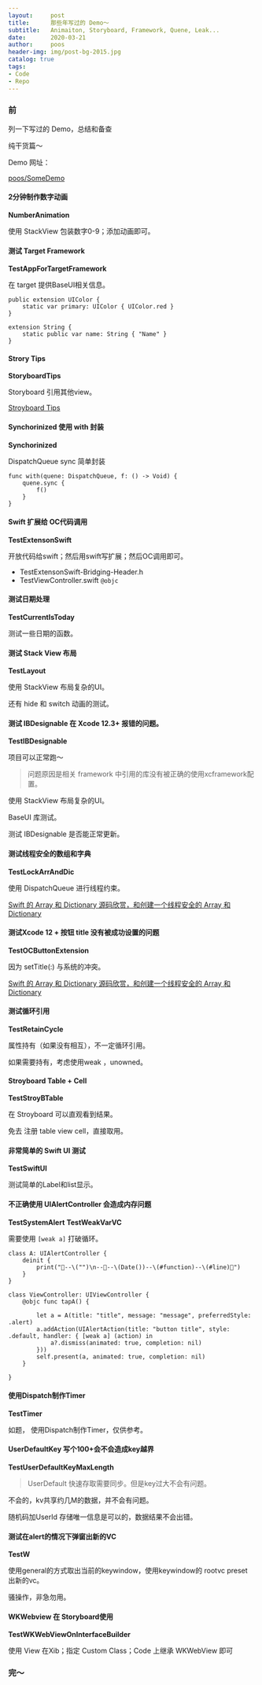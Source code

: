 ```yaml
---
layout:     post
title:      那些年写过的 Demo～
subtitle:   Animaiton, Storyboard, Framework, Quene, Leak...
date:       2020-03-21
author:     poos
header-img: img/post-bg-2015.jpg
catalog: true
tags:
- Code
- Repo
---
```


### 前

列一下写过的 Demo，总结和备查

纯干货篇～


Demo 网址：

[poos/SomeDemo](https://gitee.com/poos/SomeDemo)


#### 2分钟制作数字动画

**NumberAnimation**

使用 StackView 包装数字0-9；添加动画即可。


#### 测试 Target Framework

**TestAppForTargetFramework**

在 target 提供BaseUI相关信息。

```
public extension UIColor {
    static var primary: UIColor { UIColor.red }
}

extension String {
    static public var name: String { "Name" }
}
```


#### Strory Tips

**StoryboardTips**

Storyboard 引用其他view。

[Stroyboard Tips](https://poos.github.io/2020/11/21/StoryboardTips/)


#### Synchorinized 使用 with 封装

**Synchorinized**

DispatchQueue sync 简单封装

```
func with(quene: DispatchQueue, f: () -> Void) {
    quene.sync {
        f()
    }
}
```


#### Swift 扩展给 OC代码调用

**TestExtensonSwift**

开放代码给swift；然后用swift写扩展；然后OC调用即可。


- TestExtensonSwift-Bridging-Header.h
- TestViewController.swift `@objc`


#### 测试日期处理

**TestCurrentIsToday**

测试一些日期的函数。


#### 测试 Stack View 布局

**TestLayout**

使用 StackView 布局复杂的UI。

还有 hide 和 switch 动画的测试。


#### 测试 IBDesignable 在 Xcode 12.3+ 报错的问题。

**TestIBDesignable**

项目可以正常跑～

> 问题原因是相关 framework 中引用的库没有被正确的使用xcframework配置。

使用 StackView 布局复杂的UI。

BaseUI 库测试。

测试 IBDesignable 是否能正常更新。


#### 测试线程安全的数组和字典

**TestLockArrAndDic**

使用 DispatchQueue 进行线程约束。

[Swift 的 Array 和 Dictionary 源码欣赏，和创建一个线程安全的 Array 和 Dictionary](https://poos.github.io/2021/03/07/SafeArrayDic/)


#### 测试Xcode 12 + 按钮 title 没有被成功设置的问题

**TestOCButtonExtension**

因为 setTitle(:) 与系统的冲突。

[Swift 的 Array 和 Dictionary 源码欣赏，和创建一个线程安全的 Array 和 Dictionary](https://poos.github.io/2021/03/07/SafeArrayDic/)



#### 测试循环引用

**TestRetainCycle**

属性持有（如果没有相互），不一定循环引用。

如果需要持有，考虑使用weak ，unowned。


#### Stroyboard Table + Cell

**TestStroyBTable**

在 Stroyboard 可以直观看到结果。

免去 注册 table view cell，直接取用。


#### 非常简单的 Swift UI 测试

**TestSwiftUI**

测试简单的Label和list显示。


#### 不正确使用 UIAlertController 会造成内存问题

**TestSystemAlert**
**TestWeakVarVC**

需要使用 `[weak a]` 打破循环。

```
class A: UIAlertController {
    deinit {
        print("🧩--\("")\n--🧩--\(Date())--\(#function)--\(#line)🧩")
    }
}

class ViewController: UIViewController {
    @objc func tapA() {

        let a = A(title: "title", message: "message", preferredStyle: .alert)
        a.addAction(UIAlertAction(title: "button title", style: .default, handler: { [weak a] (action) in
            a?.dismiss(animated: true, completion: nil)
        }))
        self.present(a, animated: true, completion: nil)
    }

}
```


#### 使用Dispatch制作Timer

**TestTimer**

如题， 使用Dispatch制作Timer，仅供参考。


#### UserDefaultKey 写个100+会不会造成key越界

**TestUserDefaultKeyMaxLength**

> UserDefault 快速存取需要同步。但是key过大不会有问题。

不会的，kv共享约几M的数据，并不会有问题。

随机码加UserId 存储唯一信息是可以的，数据结果不会出错。



#### 测试在alert的情况下弹窗出新的VC

**TestW**

使用general的方式取出当前的keywindow，使用keywindow的 rootvc  preset 出新的vc。


骚操作，非急勿用。



#### WKWebview 在 Storyboard使用

**TestWKWebViewOnInterfaceBuilder**

使用 View 在Xib；指定 Custom Class；Code 上继承 WKWebView 即可



### 完～
